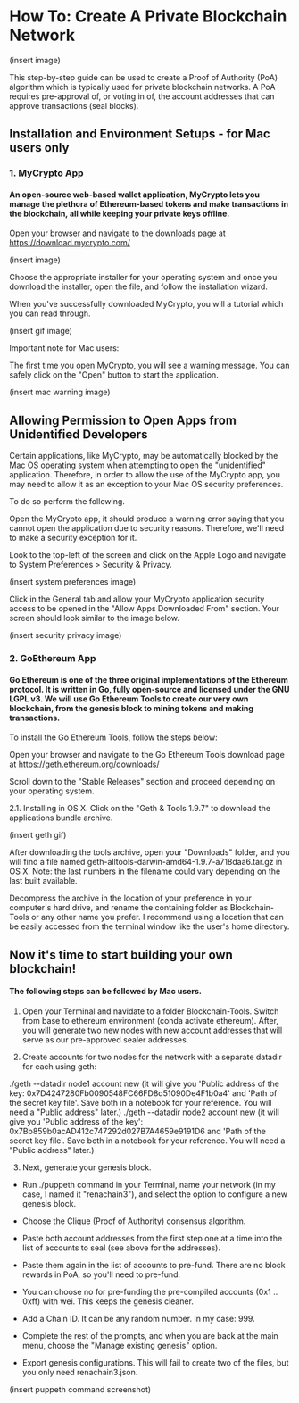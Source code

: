 # How To: Create A Private Blockchain Network 

(insert image)

This step-by-step guide can be used to create a Proof of Authority (PoA) algorithm which is typically used for private blockchain networks. A PoA requires pre-approval of, or voting in of, the account addresses that can approve transactions (seal blocks).

## Installation and Environment Setups - for Mac users only

### 1. MyCrypto App
#### An open-source web-based wallet application, MyCrypto lets you manage the plethora of Ethereum-based tokens and make transactions in the blockchain, all while keeping your private keys offline.

Open your browser and navigate to the downloads page at https://download.mycrypto.com/

(insert image)

Choose the appropriate installer for your operating system and once you download the installer, open the file, and follow the installation wizard.

When you've successfully downloaded MyCrypto, you will a tutorial which you can read through. 

(insert gif image)

Important note for Mac users:

The first time you open MyCrypto, you will see a warning message. You can safely click on the "Open" button to start the application.

(insert mac warning image)

## Allowing Permission to Open Apps from Unidentified Developers

Certain applications, like MyCrypto, may be automatically blocked by the Mac OS operating system when attempting to open the "unidentified" application. Therefore, in order to allow the use of the MyCrypto app, you may need to allow it as an exception to your Mac OS security preferences. 

To do so perform the following.

Open the MyCrypto app, it should produce a warning error saying that you cannot open the application due to security reasons. Therefore, we'll need to make a security exception for it.

Look to the top-left of the screen and click on the Apple Logo and navigate to System Preferences > Security & Privacy.

(insert system preferences image)

Click in the General tab and allow your MyCrypto application security access to be opened in the "Allow Apps Downloaded From" section. Your screen should look similar to the image below.

(insert security privacy image)

### 2. GoEthereum App 
#### Go Ethereum is one of the three original implementations of the Ethereum protocol. It is written in Go, fully open-source and licensed under the GNU LGPL v3. We will use Go Ethereum Tools to create our very own blockchain, from the genesis block to mining tokens and making transactions.


To install the Go Ethereum Tools, follow the steps below:


Open your browser and navigate to the Go Ethereum Tools download page at https://geth.ethereum.org/downloads/

Scroll down to the "Stable Releases" section and proceed depending on your operating system.


2.1. Installing in OS X.
Click on the "Geth & Tools 1.9.7" to download the applications bundle archive.

(insert geth gif)

After downloading the tools archive, open your "Downloads" folder, and you will find a file named geth-alltools-darwin-amd64-1.9.7-a718daa6.tar.gz in OS X. 
Note: the last numbers in the filename could vary depending on the last built available.

Decompress the archive in the location of your preference in your computer's hard drive, and rename the containing folder as Blockchain-Tools or any other name you prefer. I recommend using a location that can be easily accessed from the terminal window like the user's home directory.


## Now it's time to start building your own blockchain!

#### The following steps can be followed by Mac users. 

1. Open your Terminal and navidate to a folder Blockchain-Tools. Switch from base to ethereum environment (conda activate ethereum). After, you will generate two new nodes with new account addresses that will serve as our pre-approved sealer addresses.

2. Create accounts for two nodes for the network with a separate datadir for each using geth:

./geth --datadir node1 account new (it will give you 'Public address of the key: 0x7D4247280Fb0090548FC66FD8d51090De4F1b0a4' and 'Path of the secret key file'. Save both in a notebook for your reference. You will need a "Public address" later.)
./geth --datadir node2 account new (it will give you 'Public address of the key': 0x7Bb859b0acAD412c747292d027B7A4659e9191D6 and 'Path of the secret key file'. Save both in a notebook for your reference. You will need a "Public address" later.)

3. Next, generate your genesis block.
 
- Run ./puppeth command in your Terminal, name your network (in my case, I named it "renachain3"), and select the option to configure a new genesis block.

- Choose the Clique (Proof of Authority) consensus algorithm.

- Paste both account addresses from the first step one at a time into the list of accounts to seal (see above for the addresses).

- Paste them again in the list of accounts to pre-fund. There are no block rewards in PoA, so you'll need to pre-fund.

- You can choose no for pre-funding the pre-compiled accounts (0x1 .. 0xff) with wei. This keeps the genesis cleaner.

- Add a Chain ID. It can be any random number. In my case: 999.

- Complete the rest of the prompts, and when you are back at the main menu, choose the "Manage existing genesis" option.

- Export genesis configurations. This will fail to create two of the files, but you only need renachain3.json.

(insert puppeth command screenshot)


